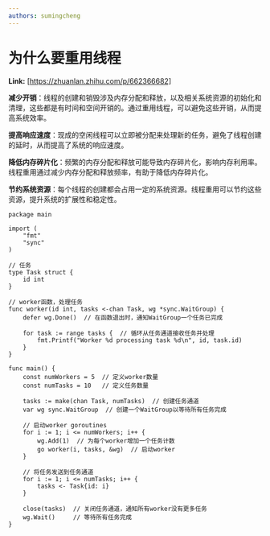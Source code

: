 ```yaml
---
authors: sumingcheng
---
```

# 为什么要重用线程



 **Link:** [https://zhuanlan.zhihu.com/p/662366682]



**减少开销**：线程的创建和销毁涉及内存分配和释放，以及相关系统资源的初始化和清理，这些都是有时间和空间开销的。通过重用线程，可以避免这些开销，从而提高系统效率。

**提高响应速度**：现成的空闲线程可以立即被分配来处理新的任务，避免了线程创建的延时，从而提高了系统的响应速度。

**降低内存碎片化**：频繁的内存分配和释放可能导致内存碎片化，影响内存利用率。线程重用通过减少内存分配和释放频率，有助于降低内存碎片化。

**节约系统资源**：每个线程的创建都会占用一定的系统资源。线程重用可以节约这些资源，提升系统的扩展性和稳定性。

```
package main

import (
	"fmt"
	"sync"
)

// 任务
type Task struct {
	id int
}

// worker函数，处理任务
func worker(id int, tasks <-chan Task, wg *sync.WaitGroup) {
	defer wg.Done()  // 在函数退出时，通知WaitGroup一个任务已完成

	for task := range tasks {  // 循环从任务通道接收任务并处理
		fmt.Printf("Worker %d processing task %d\n", id, task.id)
	}
}

func main() {
	const numWorkers = 5  // 定义worker数量
	const numTasks = 10   // 定义任务数量

	tasks := make(chan Task, numTasks)  // 创建任务通道
	var wg sync.WaitGroup  // 创建一个WaitGroup以等待所有任务完成

	// 启动worker goroutines
	for i := 1; i <= numWorkers; i++ {
		wg.Add(1)  // 为每个worker增加一个任务计数
		go worker(i, tasks, &wg)  // 启动worker
	}

	// 将任务发送到任务通道
	for i := 1; i <= numTasks; i++ {
		tasks <- Task{id: i}
	}

	close(tasks)  // 关闭任务通道，通知所有worker没有更多任务
	wg.Wait()     // 等待所有任务完成
}

```
